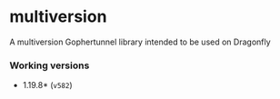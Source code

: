 # multiversion
A multiversion Gophertunnel library intended to be used on Dragonfly

### Working versions
- 1.19.8* (`v582`)